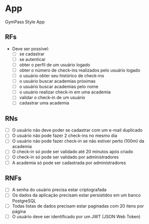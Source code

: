 # App

GymPass Style App

## RFs

- Deve ser possível:
  - [ ] se cadastrar
  - [ ] se autenticar
  - [ ] obter o perfil de um usuário logado
  - [ ] obter o número de check-ins realizados pelo usuário logado
  - [ ] o usuário obter seu histórico de check-ins
  - [ ] o usuário buscar academias próximas
  - [ ] o usuário buscar academias pelo nome
  - [ ] o usuário realizar check-in em uma academia
  - [ ] validar o check-in de um usuário
  - [ ] cadastrar uma academia

## RNs

- [ ] O usuário não deve poder se cadastrar com um e-mail duplicado
- [ ] O usuário não pode fazer 2 check-ins no mesmo dia
- [ ] O usuário não pode fazer check-in se não estiver perto (100m) da academia
- [ ] O check-in só pode ser validado até 20 minutos após criado
- [ ] O check-in só pode ser validado por administradores
- [ ] A academia só pode ser cadastrada por administradores

## RNFs

- [ ] A senha do usuário precisa estar criptografada
- [ ] Os dados da aplicação precisam estar persistidos em um banco PostgreSQL
- [ ] Todas listas de dados precisam estar paginadas com 20 itens por página
- [ ] O usuário deve ser identificado por um JWT (JSON Web Token)